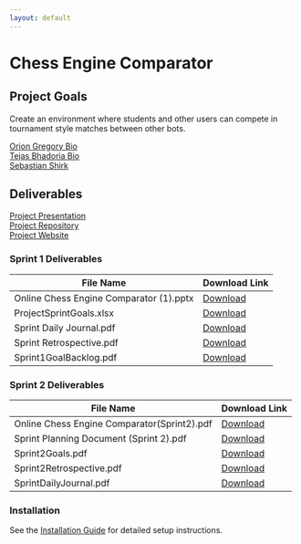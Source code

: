 ```yaml
---
layout: default
---
```


# Chess Engine Comparator

## Project Goals
Create an environment where students and other users can compete in tournament style matches between other bots.

[Orion Gregory Bio](./bios.md)<br>
[Tejas Bhadoria Bio](./tejas.md)<br>
[Sebastian Shirk](./sebastian.md)

## Deliverables

[Project Presentation](./initialPresentation.pptx)<br>
[Project Repository](https://github.com/OrionGregory/ChessEngineComparator)<br>
[Project Website](https://oriongregory.github.io/ChessEngineComparator/)<br>

### Sprint 1 Deliverables

| File Name                                         | Download Link                                                                                  |
|---------------------------------------------------|-----------------------------------------------------------------------------------------------|
| Online Chess Engine Comparator (1).pptx           | [Download](Sprint1Dev/Online%20Chess%20Engine%20Comparator%20(1).pptx)                         |
| ProjectSprintGoals.xlsx                           | [Download](Sprint1Dev/ProjectSprintGoals%20(1)%20(1).xlsx)                                     |
| Sprint Daily Journal.pdf                          | [Download](Sprint1Dev/Sprint%20Daily%20Journal%20(1).pdf)                                      |
| Sprint Retrospective.pdf                          | [Download](Sprint1Dev/Sprint%20Retrospective%20(1).pdf)                                        |
| Sprint1GoalBacklog.pdf                            | [Download](Sprint1Dev/Sprint1GoalBacklog%20(1).docx%20(1).pdf)                                 |

### Sprint 2 Deliverables

| File Name                                        | Download Link                                                                                  |
|--------------------------------------------------|-----------------------------------------------------------------------------------------------|
| Online Chess Engine Comparator(Sprint2).pdf      | [Download](Sprint2Dev/Online%20Chess%20Engine%20Comparator(Sprint2).pdf)                      |
| Sprint Planning Document (Sprint 2).pdf          | [Download](Sprint2Dev/Sprint%20Planning%20Document%20(Sprint2).pdf)                           |
| Sprint2Goals.pdf                                 | [Download](Sprint2Dev/Sprint2Goals.pdf)                                                       |
| Sprint2Retrospective.pdf                         | [Download](Sprint2Dev/Sprint2Retrospective.pdf)                                               |
| SprintDailyJournal.pdf                           | [Download](Sprint2Dev/SprintDailyJournal.pdf)                                                 |

### Installation

See the [Installation Guide](./installation.md) for detailed setup instructions.

